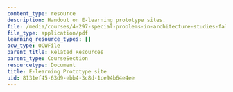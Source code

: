 ```yaml
---
content_type: resource
description: Handout on E-learning prototype sites.
file: /media/courses/4-297-special-problems-in-architecture-studies-fall-2000/8131ef4563d9ebb43c8d1ce94b64e4ee_ELearning.pdf
file_type: application/pdf
learning_resource_types: []
ocw_type: OCWFile
parent_title: Related Resources
parent_type: CourseSection
resourcetype: Document
title: E-learning Prototype site
uid: 8131ef45-63d9-ebb4-3c8d-1ce94b64e4ee
---
```

